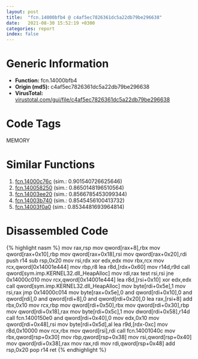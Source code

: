 ```yaml
---
layout: post
title:  "fcn.14000bfb4 @ c4af5ec7826361dc5a22db79be296638"
date:   2021-08-30 15:52:19 +0300
categories: report
index: false
---
```


# Generic Information
- **Function:** fcn.14000bfb4
- **Origin (md5):** c4af5ec7826361dc5a22db79be296638
- **VirusTotal:** [virustotal.com/gui/file/c4af5ec7826361dc5a22db79be296638][virustotal_ref]

# Code Tags
<span class="tag" id="MEMORY">MEMORY</span>


# Similar Functions

1. [fcn.14000c76c][similar_1_ref] (sim.: 0.901540726625646)
2. [fcn.140058250][similar_2_ref] (sim.: 0.8650148196510564)
3. [fcn.14003ee20][similar_3_ref] (sim.: 0.8566785453099344)
4. [fcn.14003b740][similar_4_ref] (sim.: 0.8545456100413732)
5. [fcn.14003f0a0][similar_5_ref] (sim.: 0.8534481693964814)


# Disassembled Code

{% highlight nasm %}
mov rax,rsp
mov qword[rax+8],rbx
mov qword[rax+0x10],rbp
mov qword[rax+0x18],rsi
mov qword[rax+0x20],rdi
push r14
sub rsp,0x20
mov rsi,rdx
xor edx,edx
mov rbx,rcx
mov rcx,qword[0x14001e444]
mov rbp,r8
lea r8d,[rdx+0x60]
mov r14d,r9d
call qword[sym.imp.KERNEL32.dll_HeapAlloc]
mov rdi,rax
test rsi,rsi
jne 0x14000c010
mov rcx,qword[0x14001e444]
lea r8d,[rsi+0x10]
xor edx,edx
call qword[sym.imp.KERNEL32.dll_HeapAlloc]
mov byte[rdi+0x5e],1
mov rsi,rax
jmp 0x14000c014
mov byte[rax+0x5e],0
and qword[rdi+0x10],0
and qword[rdi],0
and qword[rdi+8],0
and qword[rdi+0x20],0
lea rax,[rsi+8]
add rbx,0x10
mov rcx,rbp
mov qword[rdi+0x50],rbx
mov qword[rdi+0x30],rbp
mov qword[rdi+0x18],rax
mov byte[rdi+0x5c],1
mov dword[rdi+0x58],r14d
call fcn.1400150e0
and qword[rdi+0x40],0
mov edx,0x10
mov qword[rdi+0x48],rsi
mov byte[rdi+0x5d],al
lea r9d,[rdx-0xc]
mov r8d,0x10000
mov rcx,rbx
mov qword[rsi],rdi
call fcn.14001040c
mov rbx,qword[rsp+0x30]
mov rbp,qword[rsp+0x38]
mov rsi,qword[rsp+0x40]
mov qword[rdi+0x38],rax
mov rax,rdi
mov rdi,qword[rsp+0x48]
add rsp,0x20
pop r14
ret
{% endhighlight %}


[similar_1_ref]: /report/fcn.14000c76c@c4af5ec7826361dc5a22db79be296638
[similar_2_ref]: /report/fcn.140058250@3bee9e0608c478ffce0d10559aae732b
[similar_3_ref]: /report/fcn.14003ee20@3bee9e0608c478ffce0d10559aae732b
[similar_4_ref]: /report/fcn.14003b740@3bee9e0608c478ffce0d10559aae732b
[similar_5_ref]: /report/fcn.14003f0a0@3bee9e0608c478ffce0d10559aae732b
[virustotal_ref]: https://www.virustotal.com/gui/file/c4af5ec7826361dc5a22db79be296638